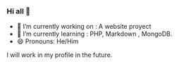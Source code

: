 ### Hi all 👋

- 🔭 I’m currently working on : A website proyect
- 🌱 I’m currently learning : PHP, Markdown , MongoDB.
- 😄 Pronouns: He/Him

I will work in my profile in the future.

